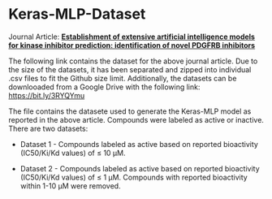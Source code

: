 # Keras-MLP-Dataset

Journal Article: [**Establishment of extensive artificial intelligence models for kinase inhibitor prediction: identification of novel PDGFRB inhibitors**](https://doi.org/10.1016/j.compbiomed.2023.106722)

The following link contains the dataset for the above journal article. Due to the size of the datasets, it has been separated and zipped into individual .csv files to fit the Github size limit. Additionally, the datasets can be downlooaded from a Google Drive with the following link: https://bit.ly/3RYQYmu

The file contains the datasete used to generate the Keras-MLP model as reported in the above article. Compounds were labeled as active or inactive. There are two datasets:

- Dataset 1 - Compounds labeled as active based on reported bioactivity (IC50/Ki/Kd values) of ≤ 10 µM.

- Dataset 2 - Compounds labeled as active based on reported bioactivity (IC50/Ki/Kd values) of ≤ 1 µM. Compounds with reported bioactivity within 1-10 µM were removed. 
